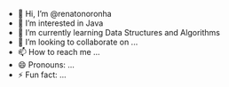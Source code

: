 - 👋 Hi, I’m @renatonoronha
- 👀 I’m interested in Java
- 🌱 I’m currently learning Data Structures and Algorithms
- 💞️ I’m looking to collaborate on ...
- 📫 How to reach me ...
- 😄 Pronouns: ...
- ⚡ Fun fact: ...

<!---
renatonoronha/renatonoronha is a ✨ special ✨ repository because its `README.md` (this file) appears on your GitHub profile.
You can click the Preview link to take a look at your changes.
--->
